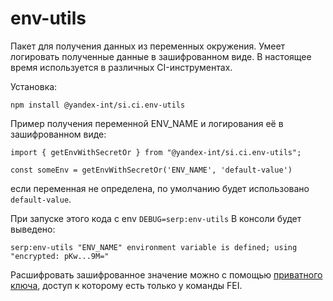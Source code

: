 # env-utils

Пакет для получения данных из переменных окружения. Умеет логировать полученные данные в зашифрованном виде. В настоящее время используется в различных CI-инструментах.

Установка:

```
npm install @yandex-int/si.ci.env-utils
```

Пример получения переменной ENV_NAME и логирования её в зашифрованном виде:

```(typescript)
import { getEnvWithSecretOr } from "@yandex-int/si.ci.env-utils";

const someEnv = getEnvWithSecretOr('ENV_NAME', 'default-value')
```

если переменная не определена, по умолчанию будет использовано `default-value`.

При запуске этого кода с env `DEBUG=serp:env-utils` В консоли будет выведено:

```
serp:env-utils "ENV_NAME" environment variable is defined; using "encrypted: pKw...9M="
```

Расшифровать зашифрованное значение можно с помощью [приватного ключа](https://yav.yandex-team.ru/secret/sec-01e8r2c0cdpf5te56gghzg1f93/explore/versions), доступ к которому есть только у команды FEI.
